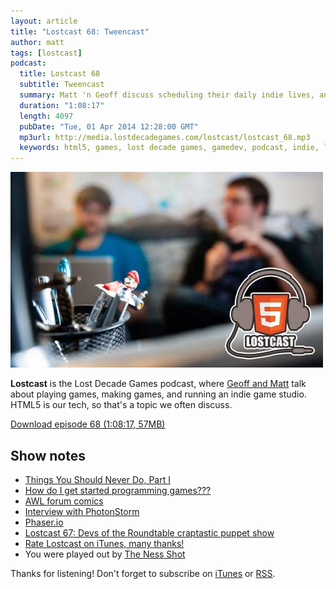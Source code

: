 ```yaml
---
layout: article
title: "Lostcast 68: Tweencast"
author: matt
tags: [lostcast]
podcast:
  title: Lostcast 68
  subtitle: Tweencast
  summary: Matt 'n Geoff discuss scheduling their daily indie lives, and little side projets like Tweencast.
  duration: "1:08:17"
  length: 4097
  pubDate: "Tue, 01 Apr 2014 12:28:00 GMT"
  mp3url: http://media.lostdecadegames.com/lostcast/lostcast_68.mp3
  keywords: html5, games, lost decade games, gamedev, podcast, indie, lostcast
---
```

<div class="full-frame">
	<img alt="Lostcast gamedev podcast" src="/media/images/lostcast/splash.jpg" width="500" height="313">
</div>

**Lostcast** is the Lost Decade Games podcast, where [Geoff and Matt](/about/) talk about playing games, making games, and running an indie game studio. HTML5 is our tech, so that's a topic we often discuss.

<a class="download-podcast" href="http://media.lostdecadegames.com/lostcast/lostcast_68.mp3">
	Download episode 68 (1:08:17, 57MB)
</a>

## Show notes

* [Things You Should Never Do, Part I](http://www.joelonsoftware.com/articles/fog0000000069.html)
* [How do I get started programming games???](http://www.gamasutra.com/blogs/TommyRefenes/20130107/184432/)
* [AWL forum comics](http://forum.lostdecadegames.com/topic/178/of-raga-death-and-arenas)
* [Interview with PhotonStorm](/lostcast-episode-9-thats-rich/)
* [Phaser.io](http://phaser.io/)
* [Lostcast 67: Devs of the Roundtable craptastic puppet show](https://www.youtube.com/watch?v=wJNR6DhNgJQ)
* [Rate Lostcast on iTunes, many thanks!](https://itunes.apple.com/us/podcast/lostcast/id481950724)
* You were played out by [The Ness Shot](http://www.wushuplaya.com/boundtogether/)

Thanks for listening! Don't forget to subscribe on [iTunes](http://itunes.apple.com/us/podcast/lostcast/id481950724) or [RSS](/lostcast.xml).
